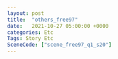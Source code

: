 ```yaml
---
layout: post
title:  "others_free97"
date:   2021-10-27 05:00:00 +0000
categories: Etc
Tags: Story Etc
SceneCode: ["scene_free97_q1_s20"]
---
```

